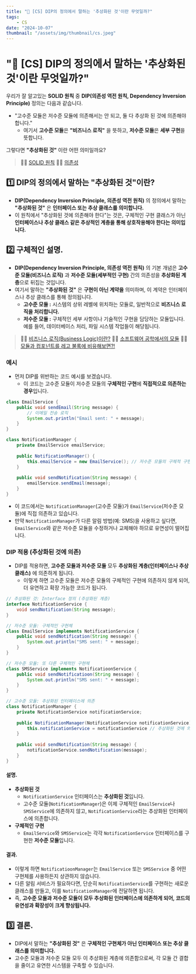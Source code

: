 ```yaml
---
title: "💾 [CS] DIP의 정의에서 말하는 '추상화된 것'이란 무엇일까?"
tags:
    - CS
date: "2024-10-07"
thumbnail: "/assets/img/thumbnail/cs.jpeg"
---
```


# "💾 [CS] DIP의 정의에서 말하는 '추상화된 것'이란 무엇일까?"

우리가 잘 알고있는 **SOLID 원칙** 중 **DIP(의존성 역전 원칙, Dependency Inversion Principle)** 정의는 다음과 같습니다.

- "고수준 모듈은 저수준 모듈에 의존해서는 안 되고, 둘 다 추상화 된 것에 의존해야 합니다."
    - 여기서 **고수준 모듈**은 **"비즈니스 로직"** 을 뜻하고, **저수준 모듈**은 **세부 구현**을 뜻합니다.

그렇다면 **"추상화된 것"** 이란 어떤 의미일까요?

> 🙋‍♂️ [SOLID 원칙](https://www.devkobe24.com/CS/2024/2024-10-03-SOLID.html)
> 🙋‍♂️ [의존성](https://www.devkobe24.com/Backend/Spring/2024-10-04-Dependency.html)

## 1️⃣ DIP의 정의에서 말하는 "추상화된 것"이란?
- **DIP(Dependency Inversion Principle, 의존성 역전 원칙)** 의 정의에서 말하는 **"추상화된 것"** 은 **인터페이스 또는 추상 클래스를 의미합니다.**
- 이 원칙에서 "추상화된 것에 의존해야 한다"는 것은, 구체적인 구현 클래스가 아닌 **인터페이스나 추상 클래스 같은 추상적인 계층을 통해 상호작용해야 한다는 의미입니다.**

## 2️⃣ 구체적인 설명.
- **DIP(Dependency Inversion Principle, 의존성 역전 원칙)** 의 기본 개념은 **고수준 모듈(비즈니스 로직)** 과 **저수준 모듈(세부적인 구현)** 간의 의존성을 **추상화된 계층**으로 뒤집는 것입니다.
- 여기서 말하는 **"추상화된 것"** 은 **구현이 아닌 계약을** 의미하며, 이 계약은 인터페이스나 추상 클래스를 통해 정의됩니다.
    - **고수준 모듈 :** 시스템의 상위 레벨에 위치하는 모듈로, 일반적으로 **비즈니스 로직을 처리합니다.**
    - **저수준 모듈 :** 구체적인 세부 사항이나 기술적인 구현을 담당하는 모듈입니다. 예를 들어, 데이터베이스 처리, 파일 시스템 작업들이 해당됩니다.

> 🙋‍♂️ [비즈니스 로직(Business Logic)이란?](https://www.devkobe24.com/CS/2024/2024-09-02-Business-Logic.html)
> 🙋‍♂️ [소프트웨어 공학에서의 모듈](https://www.devkobe24.com/CS/2024/2024-10-07-modules-in-software-engineering.html)
> 🙋‍♂️ [모듈과 컴포넌트를 레고 불록에 비유해보면?!](https://www.devkobe24.com/CS/2024/2024-10-07-compare-modules-and-components-to-lego-blocks.html)

### 예시
- 먼저 DIP를 위반하는 코드 예시를 보겠습니다.
    - 이 코드는 고수준 모듈이 저수준 모듈의 **구체적인 구현**에 **직접적으로 의존하는 경우**입니다.

```java
class EmailService {
    public void sendEmail(String message) {
        // 이메일 전송 로직
        System.out.println("Email sent: " + message);
    }
}

class NotificationManager {
    private EmailService emailService;
    
    public NotificationManager() {
        this.emailService = new EmailService(); // 저수준 모듈의 구체적 구현에 의존
    }
    
    public void sendNotification(String message) {
        emailService.sendEmail(message);
    }
}
```

- 이 코드에서는 `NotificationManager`(고수준 모듈)가 `EmailService`(저수준 모듈)에 직접 의존하고 있습니다.
- 만약 `NotificationManager`가 다른 알림 방법(예: SMS)을 사용하고 싶다면, `EmailService`와 같은 저수준 모듈을 수정하거나 교체해야 하므로 유연성이 떨어집니다.

### DIP 적용 (추상화된 것에 의존)
- DIP를 적용하면, **고수준 모듈과 저수준 모듈** 모두 **추상화된 계층(인터페이스나 추상 클래스)** 에 의존하게 됩니다.
    - 이렇게 하면 고수준 모듈은 저수준 모듈의 구체적인 구현에 의존하지 않게 되어, 더 유연하고 확장 가능한 코드가 됩니다.

```java
// 추상화된 것: Interface 정의 (추상화된 계층)
interface NotificationService {
    void sendNotification(String message);
}

// 저수준 모듈: 구체적인 구현체
class EmailService implements NotificationService {
    public void sendNotification(String message) {
        System.out.println("SMS sent: " + message);
    }
}

// 저수준 모듈: 또 다른 구체적인 구현체
class SMSService implements NotificatioonService {
    public void sendNotificatioon(String message) {
        System.out.println("SMS sent: " + message);
    }
}

// 고수준 모듈: 추상화된 인터페이스에 의존
class NotificationManager {
    private NotificationService notificationService;
    
    public NotificationManager(NotificationService notificationService) {
        this.notificationService = notificationService // 추상화된 것에 의존
    }
    
    public void sendNotification(String message) {
        notificationService.sendNotification(message);
    }
}
```

#### 설명.
- **추상화된 것**
    - `NotificationService` 인터페이스는 **추상화된 것**입니다.
    - 고수준 모듈(`NotificationManager`)은 이제 구체적인 `EmailService`나 `SMSService`에 의존하지 않고, `NotificationService`라는 추상화된 인터페이스에 의존합니다.
- **구체적인 구현**
    - `EmailService`와 `SMSService`는 각각 `NotificationService` 인터페이스를 구현한 **저수준 모듈**입니다.

#### 결과.
- 이렇게 하면 `NotificatioonManager`는 `EmailService` 또는 `SMSService` 중 어떤 구현체를 사용하든지 상관하지 않습니다.
- 다른 알림 서비스가 필요하다면, 단순히 `NotificationService`를 구현하는 새로운 클래스를 만들고, 이를 `NotificationManager`에 전달하면 됩니다.
- 즉, **고수준 모듈과 저수준 모듈이 모두 추상화된 인터페이스에 의존하게 되어, 코드의 유연성과 확장성이 크게 향상됩니다.**

## 3️⃣ 결론.
- DIP에서 말하는 **"추상화된 것"** 은 **구체적인 구현체가 아닌 인터페이스 또는 추상 클래스를 의미합니다.**
- 고수준 모듈과 저수준 모듈 모두 이 추상화된 계층에 의존함으로써, 각 모듈 간 결합을 줄이고 유연한 시스템을 구축할 수 있습니다.

